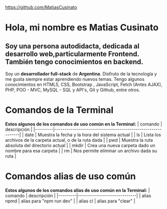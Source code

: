 https://github.com/MatiasCusinato

# Hola, mi nombre es Matias Cusinato
##  Soy una persona autodidacta, dedicada al desarrollo web,particularmente Frontend. También tengo conocimientos en backend.
Soy un **desarrollador full-stack** de **Argentina**.
Disfruto de la tecnología y me gusta siempre estar aprendiendo nuevos temas. Tengo algunos conocimientos en  HTML5, CSS, Bootstrap , JavaScript, Fetch (Antes AJAX), PHP, POO - MVC, MySQL - SQL y API's, Git y Github, entre otros.

# Comandos de la Terminal 
**Estos algunos de los comandos de uso común en la Terminal:**
| comando | descripción                                                |
|---------|------------------------------------------------------------|
| date    | Muestra la fecha y la hora del sistema actual              |
| ls	  | Lista los archivos de la carpeta actual, o de la ruta dada |
| pwd     | Muestra la ruta absoluta del directorio actual             |
| mkdir   | Crea una nueva carpeta dado un nombre para esa carpeta     |
| rm	  | Nos permite eliminar un archivo dada su ruta               |


# Comandos alias de uso común
**Estos algunos de los comandos alias de uso común en la Terminal:**
| comando | descripción                 |
|---------|-----------------------------|
| alias npmd | alias para "npm run dev" |
| alias cl | alias para "clear"         |